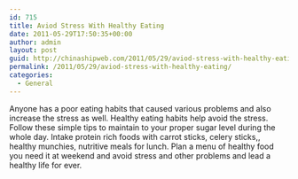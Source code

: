```yaml
---
id: 715
title: Aviod Stress With Healthy Eating
date: 2011-05-29T17:50:35+00:00
author: admin
layout: post
guid: http://chinashipweb.com/2011/05/29/aviod-stress-with-healthy-eating/
permalink: /2011/05/29/aviod-stress-with-healthy-eating/
categories:
  - General
---
```

Anyone has a poor eating habits that caused various problems and also increase the stress as well. Healthy eating habits help avoid the stress. Follow these simple tips to maintain to your proper sugar level during the whole day. Intake protein rich foods with carrot sticks, celery sticks,, healthy munchies, nutritive meals for lunch. Plan a menu of healthy food you need it at weekend and avoid stress and other problems and lead a healthy life for ever.
